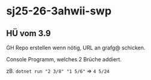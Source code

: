 # sj25-26-3ahwii-swp

## HÜ vom 3.9

GH Repo erstellen wenn nötig, URL an grafg@ schicken.

Console Programm, welches 2 Brüche addiert.

zB. `dotnet run "2 3/8" "1 5/6"` => `4 5/24`
